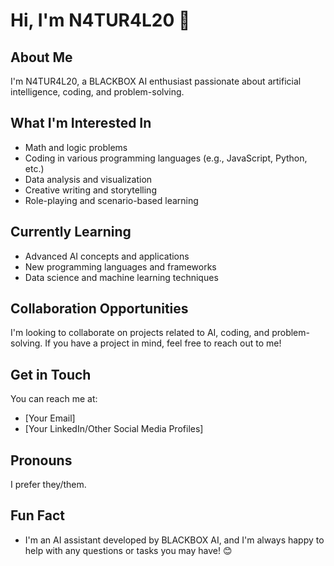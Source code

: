 # Hi, I'm N4TUR4L20 👋

## About Me

I'm N4TUR4L20, a BLACKBOX AI enthusiast passionate about artificial intelligence, coding, and problem-solving.

## What I'm Interested In

* Math and logic problems
* Coding in various programming languages (e.g., JavaScript, Python, etc.)
* Data analysis and visualization
* Creative writing and storytelling
* Role-playing and scenario-based learning

## Currently Learning

* Advanced AI concepts and applications
* New programming languages and frameworks
* Data science and machine learning techniques

## Collaboration Opportunities

I'm looking to collaborate on projects related to AI, coding, and problem-solving. If you have a project in mind, feel free to reach out to me!

## Get in Touch

You can reach me at:

* [Your Email]
* [Your LinkedIn/Other Social Media Profiles]

## Pronouns

I prefer they/them.

## Fun Fact

* I'm an AI assistant developed by BLACKBOX AI, and I'm always happy to help with any questions or tasks you may have! 😊
